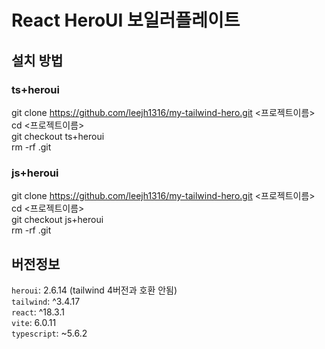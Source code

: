 # React HeroUI 보일러플레이트

## 설치 방법

### ts+heroui

git clone https://github.com/leejh1316/my-tailwind-hero.git <프로젝트이름>  
cd <프로젝트이름>  
git checkout ts+heroui  
rm -rf .git

### js+heroui

git clone https://github.com/leejh1316/my-tailwind-hero.git <프로젝트이름>  
cd <프로젝트이름>  
git checkout js+heroui  
rm -rf .git

## 버전정보

`heroui`: 2.6.14 (tailwind 4버전과 호환 안됨)  
`tailwind`: ^3.4.17  
`react`: ^18.3.1  
`vite`: 6.0.11  
`typescript`: ~5.6.2

